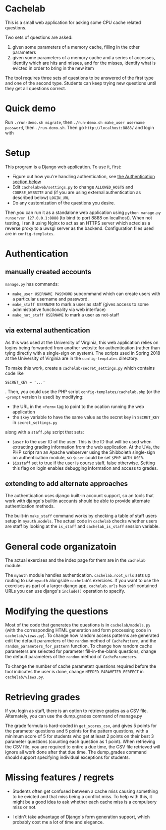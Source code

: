 # Cachelab

This is a small web application for asking some CPU cache related questions.

Two sets of questions are asked:

1.  given some parameters of a memory cache, filling in the other parameters
2.  given some parameters of a memory cache and a series of accesses, identify which are hits and misses, and for the misses, identify what is evicted in order to bring in the new item

The tool requires three sets of questions to be answered of the first type and one of the second type. Students can keep trying new questions until they get all questions correct.

# Quick demo

Run `./run-demo.sh migrate`, then `./run-demo.sh make_user username password`, then `./run-demo.sh`.
Then go `http://localhost:8888/` and login with 

# Setup

This program is a Django web application. To use it, first:

*  Figure out how you're handling authentication, see [the Authentication section below](#Authentication)
*  Edit `cachelabweb/settings.py` to change `ALLOWED_HOSTS` and `COURSE_WEBSITE` and (if you are using
   external authentication as described below) `LOGIN_URL`
*  Do any customization of the questions you desire.

Then,you can run it as a standalone web application using `python manage.py runserver 127.0.0.1:8888` (to bind to port 8888 on localhost).
When not testing, I ran it using Nginx to act as an HTTPS server which acted as a reverse proxy to a uwsgi server as the backend. Configuration files used are in `config-templates`.

# Authentication

## manually created accounts

`manage.py` has commands:

*  `make_user USERNAME PASSWORD` subcommand which can create users with a particular username and password.
*  `make_staff USERNAME` to mark a user as staff (gives access to some administrative functionality via web interface)
*  `make_not_staff USERNAME` to mark a user as not-staff

## via external authentication

As this was used at the University of Virginia, this web application relies on logins being forwarded from another website for authentication (rather
than tying directly with a single-sign on system). The scripts used in Spring 2018 at the University of Virginia are in the `config-templates` directory:

To make this work, create a `cachelab/secret_settings.py` which contains code like

    SECRET_KEY = '...'

. Then, you could use the PHP script `config-templates/cachelab.php` (or the `-prompt` version is used) by modifying:

*  the URL in the `<form>` tag to point to the ocation running the web application
*  the `$key` variable to have the same value as the secret key in `SECRET_KEY` in `secret_settings.py`

along with a `staff.php` script that sets:

*  `$user` to the user ID of the user. This is the ID that will be used when extracting grading information from the web application. At the UVa, the PHP script ran an Apache webserver using the Shibboleth single-sign on authentication module, so `$user` could be set `$PHP_AUTH_USER`.
*  `$isstaff` set to true if the user is course staff, false otherwise. Setting this flag on login enables debugging information and access to grades.

## extending to add alternate approaches

The authentication uses django built-in account support, so an tools that work with django's builtin
accounts should be able to provide alternate authentication methods.

The built-in `make_staff` command works by checking a table of staff users setup
in `myauth.models`. The actual code in
`cachelab` checks whether users are staff by looking at the `is_staff` and `cachelab_is_staff` session variable.

# General code organizatoin

The actual exercises and the index page for them are in the `cachelab` module. 

The `myauth` module handles authentication. `cachelab.root_urls` sets up routing to use `myauth` alongside
`cachelab`'s exercises. If you want to use the exercises as part of a larger django app,
`cachelab.urls` has self-contained URLs you can use django's `include()` operation to specify.

# Modifying the questions

Most of the code that generates the questions is in `cachelab/models.py` (with the corresponding HTML generation and form processing code in
`cachelab/views.py`). To change how random access patterns are generated edit the default parameters of the `random` method of `CachePattern`,
and the `random_parameters_for_pattern` function. To change how random cache parameters are selected for parameter
fill-in-the-blank questions, change the default parameters of the `random` method of `CacheParameters`.

To change the number of cache parametetr questions required before the tool indicates the user is done, change `NEEDED_PARAMETER_PERFECT` in
`cachelab/views.py`.

# Retrieving grades

If you login as staff, there is an option to retrieve grades as a CSV file. Alternately, you can use the dump_grades command of manage.py

The grade formula is hard-coded in `get_scores_csv`, and
gives 5 points for the parameter questions and 5 points for the pattern questions, with a minimum score of 5 for students who get
at least 2 points on their best 3 parameter questions (counting each question as 1 point). When retrieving the CSV file, you are required
to entire a due time, the CSV file retrieved will ignore all work done after that due time. The dump_grades command should support
specifying individual exceptions for students.

# Missing features / regrets

*  Students often get confused between a cache miss causing something to be evicted and that miss being a conflict miss. To help with this, it might be a good idea to ask whether each cache miss is a compulsory miss or not.

*  I didn't take advantage of Django's form generation support, which probably cost me a lot of time and elegance.
